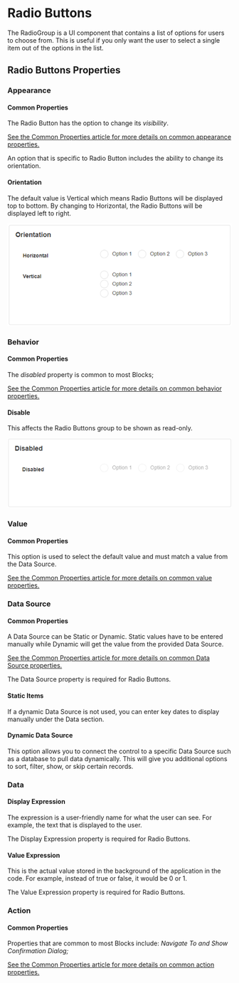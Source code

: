 # Radio Buttons

The RadioGroup is a UI component that contains a list of options for users to choose from. This is useful if you only want the user to select a single item out of the options in the list.

## Radio Buttons Properties

### Appearance

#### Common Properties

The Radio Button has the option to change its _visibility_.&#x20;

[See the Common Properties article for more details on common appearance properties.](../common-properties.md#appearance)

An option that is specific to Radio Button includes the ability to change its orientation.

#### Orientation

The default value is Vertical which means Radio Buttons will be displayed top to bottom. By changing to Horizontal,  the Radio Buttons will be displayed left to right.

![](<../../.gitbook/assets/image (1098).png>)

### Behavior

#### Common Properties

The _disabled_ property is common to most Blocks;

‌[See the Common Properties article for more details on common behavior properties.](../common-properties.md#behavior)

#### Disable

This affects the Radio Buttons group to be shown as read-only.

![](<../../.gitbook/assets/image (965).png>)

### Value

#### Common Properties

This option is used to select the default value and must match a value from the Data Source.&#x20;

[See the Common Properties article for more details on common value properties.](../common-properties.md#behavior-1)

### Data Source

#### Common Properties

‌A Data Source can be Static or Dynamic. Static values have to be entered manually while Dynamic will get the value from the provided Data Source.&#x20;

[See the Common Properties article for more details on common Data Source properties.](../common-properties.md#data-source)

The Data Source property is required for Radio Buttons.

#### Static Items&#x20;

If a dynamic Data Source is not used, you can enter key dates to display manually under the Data section.

#### Dynamic Data Source&#x20;

This option allows you to connect the control to a specific Data Source such as a database to pull data dynamically. This will give you additional options to sort, filter, show, or skip certain records.

### Data

#### Display Expression&#x20;

The expression is a user-friendly name for what the user can see. For example, the text that is displayed to the user.

The Display Expression property is required for Radio Buttons.

#### Value Expression&#x20;

This is the actual value stored in the background of the application in the code. For example, instead of true or false, it would be 0 or 1.

The Value Expression property is required for Radio Buttons.

### Action

#### Common Properties

Properties that are common to most Blocks include: _Navigate To and Show Confirmation Dialog;_

[See the Common Properties article for more details on common action properties.](../common-properties.md#action)
